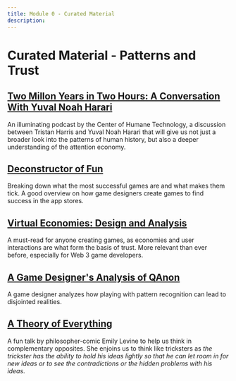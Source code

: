 ```yaml
---
title: Module 0 - Curated Material
description:
---
```


# Curated Material - Patterns and Trust

## <a href="https://www.humanetech.com/podcast/28-two-million-years-in-two-hours-a-conversation-with-yuval-noah-harari" target="_blank" rel="noopener noreferrer">Two Millon Years in Two Hours: A Conversation With Yuval Noah Harari</a>

An illuminating podcast by the Center of Humane Technology, a discussion between Tristan Harris and Yuval Noah Harari that will give us not just a broader look into the patterns of human history, but also a deeper understanding of the attention economy.

## <a href="https://www.deconstructoroffun.com/" target="_blank" rel="noopener noreferrer">Deconstructor of Fun</a>

Breaking down what the most successful games are and what makes them tick. A good overview on how game designers create games to find success in the app stores.

## <a href="https://mitpress.mit.edu/books/virtual-economies" target="_blank" rel="noopener noreferrer">Virtual Economies: Design and Analysis</a>

A must-read for anyone creating games, as economies and user interactions are what form the basis of trust. More relevant than ever before, especially for Web 3 game developers.

## <a href="https://medium.com/curiouserinstitute/a-game-designers-analysis-of-qanon-580972548be5" target="_blank" rel="noopener noreferrer">A Game Designer's Analysis of QAnon</a>

A game designer analyzes how playing with pattern recognition can lead to disjointed realities.

## <a href="https://www.ted.com/talks/emily_levine_a_theory_of_everything" target="_blank" rel="noopener noreferrer">A Theory of Everything</a>

A fun talk by philosopher-comic Emily Levine to help us think in complementary opposites. She enjoins us to think like tricksters as *the trickster has the ability to hold his ideas lightly so that he can let room in for new ideas or to see the contradictions or the hidden problems with his ideas*. 

